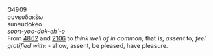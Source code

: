 <body>
  <p>G4909<br>  συνευδοκέω  <br> suneudokeō  <br><i>soon-yoo-dok-eh‘-o </i><br>From <a href="g4862.htm">4862</a> and <a href="g2106.htm">2106</a>  to <i>think</i> <i>well</i> <i>of</i> <i>in</i> <i>common</i>, that is, <i>assent</i> to, <i>feel</i> <i>gratified</i> <i>with:</i> - allow, assent, be pleased, have pleasure.<br></p>
 </body>